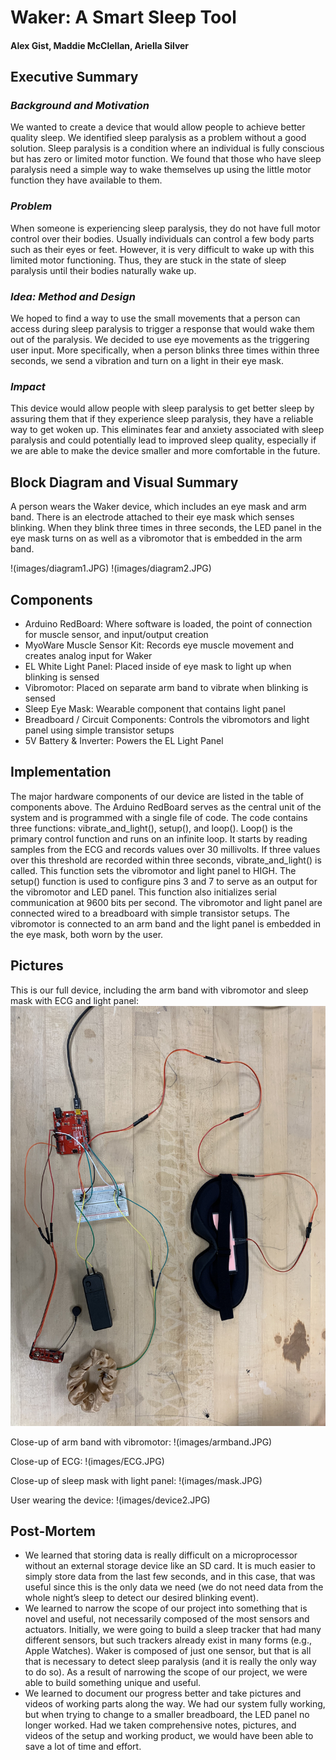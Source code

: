 # Waker: A Smart Sleep Tool
#### Alex Gist, Maddie McClellan, Ariella Silver

## Executive Summary
### *Background and Motivation*
We wanted to create a device that would allow people to achieve better quality sleep. We identified sleep paralysis as a problem without a good solution. Sleep paralysis is a condition where an individual is fully conscious but has zero or limited motor function. We found that those who have sleep paralysis need a simple way to wake themselves up using the little motor function they have available to them. 

### *Problem*
When someone is experiencing sleep paralysis, they do not have full motor control over their bodies. Usually individuals can control a few body parts such as their eyes or feet. However, it is very difficult to wake up with this limited motor functioning. Thus, they are stuck in the state of sleep paralysis until their bodies naturally wake up. 

### *Idea: Method and Design*
We hoped to find a way to use the small movements that a person can access during sleep paralysis to trigger a response that would wake them out of the paralysis. We decided to use eye movements as the triggering user input. More specifically, when a person blinks three times within three seconds, we send a vibration and turn on a light in their eye mask.

### *Impact*
This device would allow people with sleep paralysis to get better sleep by assuring them that if they experience sleep paralysis, they have a reliable way to get woken up. This eliminates fear and anxiety associated with sleep paralysis and could potentially lead to improved sleep quality, especially if we are able to make the device smaller and more comfortable in the future. 

## Block Diagram and Visual Summary
A person wears the Waker device, which includes an eye mask and arm band. There is an electrode attached to their eye mask which senses blinking. When they blink three times in three seconds, the LED panel in the eye mask turns on as well as a vibromotor that is embedded in the arm band.

!(images/diagram1.JPG)
!(images/diagram2.JPG)

## Components
* Arduino RedBoard: Where software is loaded, the point of connection for muscle sensor, and input/output creation
* MyoWare Muscle Sensor Kit: Records eye muscle movement and creates analog input for Waker
* EL White Light Panel: Placed inside of eye mask to light up when blinking is sensed
* Vibromotor: Placed on separate arm band to vibrate when blinking is sensed
* Sleep Eye Mask: Wearable component that contains light panel
* Breadboard / Circuit Components: Controls the vibromotors and light panel using simple transistor setups
* 5V Battery & Inverter: Powers the EL Light Panel

## Implementation
The major hardware components of our device are listed in the table of components above. The Arduino RedBoard serves as the central unit of the system and is programmed with a single file of code. The code contains three functions: vibrate_and_light(), setup(), and loop(). Loop() is the primary control function and runs on an infinite loop. It starts by reading samples from the ECG and records values over 30 millivolts. If three values over this threshold are recorded within three seconds, vibrate_and_light() is called. This function sets the vibromotor and light panel to HIGH. The setup() function is used to configure pins 3 and 7 to serve as an output for the vibromotor and LED panel. This function also initializes serial communication at 9600 bits per second. The vibromotor and light panel are connected wired to a breadboard with simple transistor setups. The vibromotor is connected to an arm band and the light panel is embedded in the eye mask, both worn by the user. 

## Pictures
This is our full device, including the arm band with vibromotor and sleep mask with ECG and light panel:
![device](images/device.JPG)

Close-up of arm band with vibromotor:
!(images/armband.JPG)

Close-up of ECG:
!(images/ECG.JPG)

Close-up of sleep mask with light panel:
!(images/mask.JPG)

User wearing the device:
!(images/device2.JPG)


## Post-Mortem
* We learned that storing data is really difficult on a microprocessor without an external storage device like an SD card. It is much easier to simply store data from the last few seconds, and in this case, that was useful since this is the only data we need (we do not need data from the whole night’s sleep to detect our desired blinking event).
* We learned to narrow the scope of our project into something that is novel and useful, not necessarily composed of the most sensors and actuators. Initially, we were going to build a sleep tracker that had many different sensors, but such trackers already exist in many forms (e.g., Apple Watches). Waker is composed of just one sensor, but that is all that is necessary to detect sleep paralysis (and it is really the only way to do so). As a result of narrowing the scope of our project, we were able to build something unique and useful.
* We learned to document our progress better and take pictures and videos of working parts along the way. We had our system fully working, but when trying to change to a smaller breadboard, the LED panel no longer worked. Had we taken comprehensive notes, pictures, and videos of the setup and working product, we would have been able to save a lot of time and effort. 